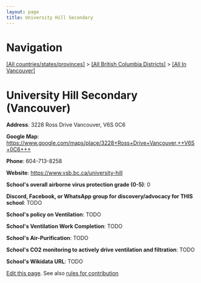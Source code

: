 ```yaml
---
layout: page
title: University Hill Secondary
---
```

# Navigation

[[All countries/states/provinces]](../../..) > [[All British Columbia Districts]](../..) > [[All In Vancouver]](..)

# University Hill Secondary (Vancouver)

**Address**: 3228 Ross Drive Vancouver,  V6S 0C6

**Google Map**: <https://www.google.com/maps/place/3228+Ross+Drive+Vancouver,++V6S+0C6+++>

**Phone**: 604-713-8258

**Website**: <https://www.vsb.bc.ca/university-hill>

**School's overall airborne virus protection grade (0-5)**: 0

**Discord, Facebook, or WhatsApp group for discovery/advocacy for THIS school**: TODO

**School's policy on Ventilation**: TODO

**School's Ventilation Work Completion**: TODO

**School's Air-Purification**: TODO

**School's CO2 monitoring to actively drive ventilation and filtration**: TODO

**School's Wikidata URL**: TODO


[Edit this page](https://github.com/ventilate-schools/BC/edit/main/././Vancouver/University_Hill_Secondary.md). See also [rules for contribution](../../../contribution-rules/)